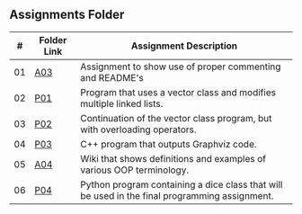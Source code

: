 ##  Assignments Folder

|   #   | Folder Link | Assignment Description                                          |
| :---: | ----------- | ----------------------------------------------------------      |
|  01   | [A03](https://github.com/bglawson1001/2143-OOP-Lawson/tree/main/Assignments/A03)      | Assignment to show use of proper commenting and README's 
|  02   | [P01](https://github.com/bglawson1001/2143-OOP-Lawson/tree/main/Assignments/P01)| Program that uses a vector class and modifies multiple linked lists.
|  03   | [P02](https://github.com/bglawson1001/2143-OOP-Lawson/tree/main/Assignments/P02)| Continuation of the vector class program, but with overloading operators.
|  04   | [P03](https://github.com/bglawson1001/2143-OOP-Lawson/tree/main/Assignments/P03)| C++ program that outputs Graphviz code.
|  05   | [A04](https://github.com/bglawson1001/2143-OOP-Lawson/blob/main/Assignments/A04/README.md)| Wiki that shows definitions and examples of various OOP terminology.
|  06   | [P04](https://github.com/bglawson1001/2143-OOP-Lawson/tree/main/Assignments/P04)| Python program containing a dice class that will be used in the final programming assignment. 
